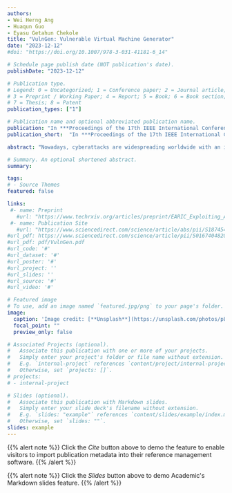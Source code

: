 ```yaml
---
authors:
- Wei Herng Ang
- Huaqun Guo
- Eyasu Getahun Chekole
title: "VulnGen: Vulnerable Virtual Machine Generator"
date: "2023-12-12"
#doi: "https://doi.org/10.1007/978-3-031-41181-6_14"

# Schedule page publish date (NOT publication's date).
publishDate: "2023-12-12"

# Publication type.
# Legend: 0 = Uncategorized; 1 = Conference paper; 2 = Journal article;
# 3 = Preprint / Working Paper; 4 = Report; 5 = Book; 6 = Book section;
# 7 = Thesis; 8 = Patent
publication_types: ["1"]

# Publication name and optional abbreviated publication name.
publication: "In ***Proceedings of the 17th IEEE International Conference on Service Operations and Logistics, and Informatics (SOLI'23)***, IEEE [**To Appear**]"
publication_short:  "In ***Proceedings of the 17th IEEE International Conference on Service Operations and Logistics, and Informatics (SOLI'23)***, IEEE [**To Appear**]"

abstract: "Nowadays, cyberattacks are widespreading worldwide with an increasing intensity and complexity, and thus becoming a critical concern for the community. However, there is still lack of comprehensive, customizable, and hands-on training platforms tailored to the needs of emerging penetration testers and cybersecurity education. This paper presents the design and implementation of VulnGen (Vulnerable Virtual Machine Generator), a tool that facilitates a customizable virtual environment for users to practice penetration testing techniques, and concurrently allow them to prepare for examinations for esteemed cybersecurity certifications, such as Offensive Security Certified Professional (OSCP). VulnGen offers a scalable solution that enables the deployment of a virtual machine with varying levels and numbers of vulnerabilities. This paper details the methodology employed in the creation of vulnerable instances, encompassing a range of services including FTP, SMTP, SMB, NFS, POP3, and MySQL. Through extensive background research, requirements were meticulously gathered and incorporated into the development process. The implementation phase involved the utilization of industry-standard tools and techniques, resulting in a robust and user-friendly platform. The test cases were designed systematically to validate the effectiveness and authenticity of the virtual machines generated. Several technical challenges were encountered during the project, including the integration of exploits and misconfiguration scenarios within said services. These challenges were systematically addressed through careful code optimization and testing iterations. In addition, external resources and open-source codebases were leveraged to enhance the authenticity and effectiveness of the vulnerabilities. Notable incidents and challenges faced during the development process were meticulously documented, providing valuable insights for future enhancements. The VulnGen project not only serves as a valuable educational resource but also offers a flexible framework for continuous improvement and expansion. Future plans include the incorporation of additional services, post-exploitation features, and the ability to generate multiple vulnerable virtual machines including the ones with Windows OS."

# Summary. An optional shortened abstract.
summary: 

tags:
# - Source Themes
featured: false

links:
 #- name: Preprint
   #url: "https://www.techrxiv.org/articles/preprint/EARIC_Exploiting_ADC_Registers_in_IoT_and_Control_Systems/21215588"
 #- name: Publication Site
   #url: "https://www.sciencedirect.com/science/article/abs/pii/S1874548221000238"
#url_pdf: https://www.sciencedirect.com/science/article/pii/S0167404820301061
#url_pdf: pdf/VulnGen.pdf
#url_code: '#'
#url_dataset: '#'
#url_poster: '#'
#url_project: ''
#url_slides: ''
#url_source: '#'
#url_video: '#'

# Featured image
# To use, add an image named `featured.jpg/png` to your page's folder. 
image:
  caption: 'Image credit: [**Unsplash**](https://unsplash.com/photos/pLCdAaMFLTE)'
  focal_point: ""
  preview_only: false

# Associated Projects (optional).
#   Associate this publication with one or more of your projects.
#   Simply enter your project's folder or file name without extension.
#   E.g. `internal-project` references `content/project/internal-project/index.md`.
#   Otherwise, set `projects: []`.
# projects:
# - internal-project

# Slides (optional).
#   Associate this publication with Markdown slides.
#   Simply enter your slide deck's filename without extension.
#   E.g. `slides: "example"` references `content/slides/example/index.md`.
#   Otherwise, set `slides: ""`.
slides: example
---
```


{{% alert note %}}
Click the *Cite* button above to demo the feature to enable visitors to import publication metadata into their reference management software.
{{% /alert %}}

{{% alert note %}}
Click the *Slides* button above to demo Academic's Markdown slides feature.
{{% /alert %}}

